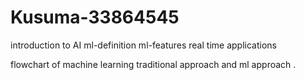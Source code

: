 # Kusuma-33864545
introduction to AI
ml-definition
ml-features
real time applications

flowchart of machine learning
traditional approach and ml approach
.
